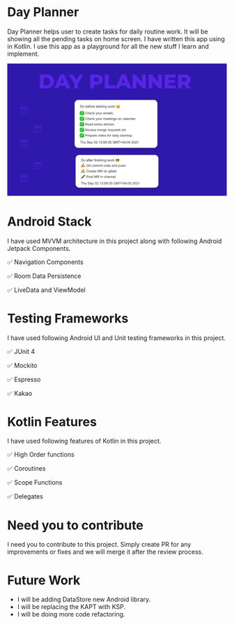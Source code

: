 # Day Planner 
Day Planner helps user to create tasks for daily routine work. It will be showing all the pending tasks on home screen. I have written this app using in Kotlin.
I use this app as a playground for all the new stuff I learn and implement. 

![alt text](https://github.com/JunydDEV/android-dayplanner-app/blob/develop/app/Project%20Header.png)

# Android Stack 
I have used MVVM architecture in this project along with following Android Jetpack Components.
<p> ✅ Navigation Components </p>
<p> ✅ Room Data Persistence </p>
<p> ✅ LiveData and ViewModel </p>

# Testing Frameworks
I have used following Android UI and Unit testing frameworks in this project.
<p> ✅ JUnit 4 </p>
<p> ✅ Mockito </p>
<p> ✅ Espresso </p>
<p> ✅ Kakao </p>

# Kotlin Features
I have used following features of Kotlin in this project.
<p> ✅ High Order functions </p>
<p> ✅ Coroutines </p>
<p> ✅ Scope Functions </p>
<p> ✅ Delegates </p>

# Need you to contribute
I need you to contribute to this project. Simply create PR for any improvements or fixes and we will merge it after the review process.

# Future Work
- I will be adding DataStore new Android library.
- I will be replacing the KAPT with KSP.
- I will be doing more code refactoring.
